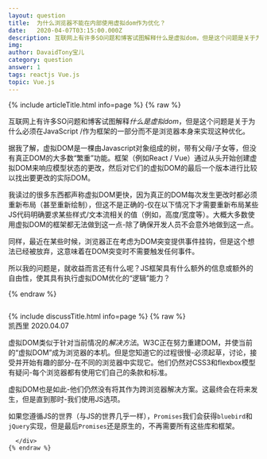```yaml
---
layout: question
title:  为什么浏览器不能在内部使用虚拟dom作为优化？
date:   2020-04-07T03:15:00.000Z
description: 互联网上有许多SO问题和博客试图解释什么是虚拟dom，但是这个问题是关于为什么必须在JavaScript /作为框架的一部分而不是浏览器本身来实现这种优化...
img: 
author: DavaidTony宝儿
category: question
answer: 1
tags: reactjs Vue.js
topic: Vue.js
---
```

<div class="article-root">
  <div class="article">
    {% include articleTitle.html info=page %}
    {% raw %}
    <div class="article-content"><p><font style="vertical-align: inherit;"><font style="vertical-align: inherit;">互联网上有许多SO问题和博客试图解释</font></font><em><font style="vertical-align: inherit;"><font style="vertical-align: inherit;">什么是虚拟dom</font></font></em><font style="vertical-align: inherit;"><font style="vertical-align: inherit;">，但是这个问题是关于为什么必须在JavaScript /作为框架的一部分而不是浏览器本身来实现这种优化。</font></font></p>

<p><font style="vertical-align: inherit;"><font style="vertical-align: inherit;">据我了解，虚拟DOM是一棵由Javascript对象组成的树，带有父母/子女等，但没有真正DOM的大多数“繁重”功能。</font><font style="vertical-align: inherit;">框架（例如React / Vue）通过从头开始创建虚拟DOM来响应模型状态的更改，然后对它们的虚拟DOM的最后一个版本进行比较以找出要更改的实际DOM。</font></font></p>

<p><font style="vertical-align: inherit;"><font style="vertical-align: inherit;">我读过的很多东西都声称虚拟DOM更快，因为真正的DOM每次发生更改时都必须重新布局（甚至重新绘制），但这不是正确的-仅在以下情况下才需要重新布局某些JS代码明确要求某些样式/文本流相关的值（例如，高度/宽度等）。</font><font style="vertical-align: inherit;">大概大多数使用虚拟DOM的框架都无法做到这一点-除了确保开发人员不会意外地做到这一点。</font></font></p>

<p><font style="vertical-align: inherit;"><font style="vertical-align: inherit;">同样，最近在某些时候，浏览器正在考虑为DOM突变提供事件挂钩，但是这个想法已经被放弃，这意味着在DOM突变时不需要触发任何事件。</font></font></p>

<p><font style="vertical-align: inherit;"><font style="vertical-align: inherit;">所以我的问题是，就收益而言还有什么呢？</font><font style="vertical-align: inherit;">JS框架具有什么额外的信息或额外的自由性，使其具有执行虚拟DOM优化的“逻辑”能力？</font></font></p></div>
    {% endraw %}
  </div>
  <p style="height: 0;width:0;overflow: hidden;"> 第4054篇《为什么浏览器不能在内部使用虚拟dom作为优化？》来自Winter(https://github.com/aiyld/aiyld.github.io)的站点</p>
  <div class="discuss-wrapper">
    {% include discussTitle.html info=page %}
    {% raw %}
    <div class="discuss-item">
        <div class="discuss-parent">
          <div class="discuss-meta">
            <span class="discuss-user">凯西里</span>
            <span class="discuss-time">2020.04.07</span>
          </div>
          <div class="discuss-comment"><p><font style="vertical-align: inherit;"><font style="vertical-align: inherit;">虚拟DOM类似于</font><font style="vertical-align: inherit;">针对当前情况</font><font style="vertical-align: inherit;">的</font></font><em><font style="vertical-align: inherit;"><font style="vertical-align: inherit;">解决方法</font></font></em><font style="vertical-align: inherit;"><font style="vertical-align: inherit;">。</font><font style="vertical-align: inherit;">W3C正在努力重建DOM，并使当前的“虚拟DOM”成为浏览器的本机。</font><font style="vertical-align: inherit;">但是您知道它的过程很慢-必须起草，讨论，接受并开始有趣的部分-在不同的浏览器中实现它。</font><font style="vertical-align: inherit;">他们仍然对CSS3和flexbox模型有疑问-每个浏览器都有使用它们自己的条款和标准。</font></font></p>

<p><font style="vertical-align: inherit;"><font style="vertical-align: inherit;">虚拟DOM也是如此-他们仍然没有将其作为跨浏览器解决方案。</font><font style="vertical-align: inherit;">这最终会在将来发生，但是直到那时-我们使用JS选项。</font></font></p>

<p><font style="vertical-align: inherit;"><font style="vertical-align: inherit;">如果您遵循JS的世界（与JS的世界几乎一样），</font></font><code>Promises</code><font style="vertical-align: inherit;"><font style="vertical-align: inherit;">我们会获得</font></font><code>bluebird</code><font style="vertical-align: inherit;"><font style="vertical-align: inherit;">和</font></font><code>jQuery</code><font style="vertical-align: inherit;"><font style="vertical-align: inherit;">实现，但是最后</font></font><code>Promises</code><font style="vertical-align: inherit;"><font style="vertical-align: inherit;">还是原生的，不再需要所有这些库和框架。</font></font></p></div>
        </div>
        
      </div>
    {% endraw %}
  </div>
<div>
